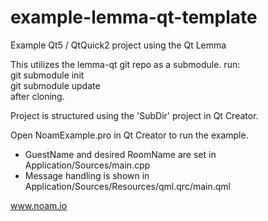 example-lemma-qt-template
=========================

Example Qt5 / QtQuick2 project using the Qt Lemma

This utilizes the lemma-qt git repo as a submodule.
run:  
      git submodule init  
      git submodule update  
after cloning.

Project is structured using the 'SubDir' project in Qt Creator.

Open NoamExample.pro in Qt Creator to run the example.

* GuestName and desired RoomName are set in Application/Sources/main.cpp
* Message handling is shown in Application/Sources/Resources/qml.qrc/main.qml

www.noam.io
